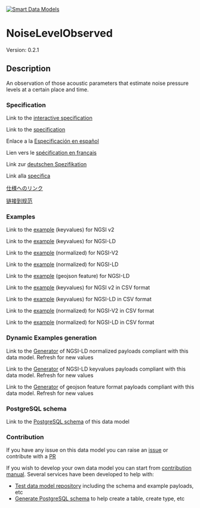 [![Smart Data Models](https://smartdatamodels.org/wp-content/uploads/2022/01/SmartDataModels_logo.png "Logo")](https://smartdatamodels.org)
# NoiseLevelObserved
Version: 0.2.1

## Description 

An observation of those acoustic parameters that estimate noise pressure levels at a certain place and time. 
### Specification

Link to the [interactive specification](https://swagger.lab.fiware.org/?url=https://smart-data-models.github.io/dataModel.Environment/NoiseLevelObserved/swagger.yaml)

Link to the [specification](https://github.com/smart-data-models/dataModel.Environment/blob/master/NoiseLevelObserved/doc/spec.md)

Enlace a la [Especificación en español](https://github.com/smart-data-models/dataModel.Environment/blob/master/NoiseLevelObserved/doc/spec_ES.md)

Lien vers le [spécification en français](https://github.com/smart-data-models/dataModel.Environment/blob/master/NoiseLevelObserved/doc/spec_FR.md)

Link zur [deutschen Spezifikation](https://github.com/smart-data-models/dataModel.Environment/blob/master/NoiseLevelObserved/doc/spec_DE.md)

Link alla [specifica](https://github.com/smart-data-models/dataModel.Environment/blob/master/NoiseLevelObserved/doc/spec_IT.md)

[仕様へのリンク](https://github.com/smart-data-models/dataModel.Environment/blob/master/NoiseLevelObserved/doc/spec_JA.md)

[链接到规范](https://github.com/smart-data-models/dataModel.Environment/blob/master/NoiseLevelObserved/doc/spec_ZH.md)
### Examples

Link to the [example](https://smart-data-models.github.io/dataModel.Environment/NoiseLevelObserved/examples/example.json) (keyvalues) for NGSI v2

Link to the [example](https://smart-data-models.github.io/dataModel.Environment/NoiseLevelObserved/examples/example.jsonld) (keyvalues) for NGSI-LD

Link to the [example](https://smart-data-models.github.io/dataModel.Environment/NoiseLevelObserved/examples/example-normalized.json) (normalized) for NGSI-V2

Link to the [example](https://smart-data-models.github.io/dataModel.Environment/NoiseLevelObserved/examples/example-normalized.jsonld) (normalized) for NGSI-LD

Link to the [example](https://smart-data-models.github.io/dataModel.Environment/NoiseLevelObserved/examples/example-geojsonfeature.json) (geojson feature) for NGSI-LD

Link to the [example](https://smart-data-models.github.io/dataModel.Environment/NoiseLevelObserved/examples/example.json.csv) (keyvalues) for NGSI v2 in CSV format

Link to the [example](https://smart-data-models.github.io/dataModel.Environment/NoiseLevelObserved/examples/example.jsonld.csv) (keyvalues) for NGSI-LD in CSV format

Link to the [example](https://smart-data-models.github.io/dataModel.Environment/NoiseLevelObserved/examples/example-normalized.json.csv) (normalized) for NGSI-V2 in CSV format

Link to the [example](https://smart-data-models.github.io/dataModel.Environment/NoiseLevelObserved/examples/example-normalized.jsonld.csv) (normalized) for NGSI-LD in CSV format
### Dynamic Examples generation

Link to the [Generator](https://smartdatamodels.org/extra/ngsi-ld_generator.php?schemaUrl=https://raw.githubusercontent.com/smart-data-models/dataModel.Environment/master/NoiseLevelObserved/schema.json&email=info@smartdatamodels.org) of NGSI-LD normalized payloads compliant with this data model. Refresh for new values

Link to the [Generator](https://smartdatamodels.org/extra/ngsi-ld_generator_keyvalues.php?schemaUrl=https://raw.githubusercontent.com/smart-data-models/dataModel.Environment/master/NoiseLevelObserved/schema.json&email=info@smartdatamodels.org) of NGSI-LD keyvalues payloads compliant with this data model. Refresh for new values

Link to the [Generator](https://smartdatamodels.org/extra/geojson_features_generator.php?schemaUrl=https://raw.githubusercontent.com/smart-data-models/dataModel.Environment/master/NoiseLevelObserved/schema.json&email=info@smartdatamodels.org) of geojson feature format payloads compliant with this data model. Refresh for new values
### PostgreSQL schema

Link to the [PostgreSQL schema](https://smart-data-models.github.io/dataModel.Environment/NoiseLevelObserved/schema.sql) of this data model
### Contribution

 If you have any issue on this data model you can raise an [issue](https://github.com/smart-data-models/dataModel.Environment/issues)  or contribute with a [PR](https://github.com/smart-data-models/dataModel.Environment/pulls)

 If you wish to develop your own data model you can start from [contribution manual](https://bit.ly/contribution_manual). Several services have been developed to help with: 
 - [Test data model repository](https://smartdatamodels.org/index.php/data-models-contribution-api/) including the schema and example payloads, etc
 - [Generate PostgreSQL schema](https://smartdatamodels.org/index.php/sql-service/) to help create a table, create type, etc